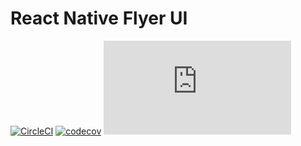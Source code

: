 # React Native Flyer UI

[![CircleCI](https://circleci.com/gh/flyerhq/react-native-flyer-ui.svg?style=shield)](https://circleci.com/gh/flyerhq/react-native-flyer-ui)
[![codecov](https://codecov.io/gh/flyerhq/react-native-flyer-ui/branch/develop/graph/badge.svg)](https://codecov.io/gh/flyerhq/react-native-flyer-ui)
[![type-coverage](https://img.shields.io/badge/dynamic/json.svg?label=type-coverage&suffix=%&query=$.typeCoverage.atLeast&uri=https%3A%2F%2Fraw.githubusercontent.com%2Fflyerhq%2Freact-native-flyer-ui%2Fdevelop%2Fpackage.json)](https://github.com/plantain-00/type-coverage)
